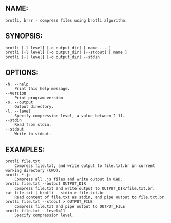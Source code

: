 NAME:
-----
	brotli, brrr - compress files using brotli algorithm.

SYNOPSIS:
---------
	brotli [-l level] [-o output_dir] [ name ... ]
	brotli [-l level] [-o output_dir] [--stdout] [ name ]
	brotli [-l level] [-o output_dir] --stdin

OPTIONS:
--------
	-h, --help
		Print this help message.
	--version
		Print program version
	-o, --output
		Output directory.
	-l, --level
		Specify compression level, a value between 1-11.
	--stdin
		Read from stdin.
	--stdout
		Write to stdout.

EXAMPLES:
---------
	brotli file.txt
		Compress file.txt, and write output to file.txt.br in current working directory (CWD).
	brotli *.js
		Compress all .js files and write output in CWD.
	brotli file.txt --output OUTPUT_DIR
		Compress file.txt and write output to OUTPUT_DIR/file.txt.br.
	cat file.txt | brotli --stdin > file.txt.br
		Read content of file.txt as stdin, and pipe output to file.txt.br.
	brotli file.txt --stdout > OUTPUT_FILE
		Compress file.txt and pipe output to OUTPUT_FILE
	brotli file.txt --level=11
		Specify compression level.
